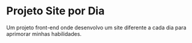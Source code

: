 # Projeto Site por Dia

Um projeto front-end onde desenvolvo um site diferente a cada dia para aprimorar minhas habilidades.
